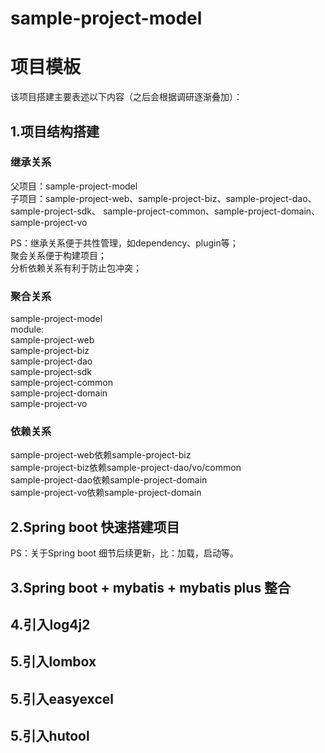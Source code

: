# sample-project-model
<h1>项目模板</h1>

该项目搭建主要表述以下内容（之后会根据调研逐渐叠加）：

<h2>1.项目结构搭建</h2>

<h3>继承关系</h3>
  父项目：sample-project-model <br/>
  子项目：sample-project-web、sample-project-biz、sample-project-dao、sample-project-sdk、
  sample-project-common、sample-project-domain、sample-project-vo</module>
  
PS：继承关系便于共性管理，如dependency、plugin等；<br/>
    聚会关系便于构建项目；<br/>
    分析依赖关系有利于防止包冲突；<br/>

<h3>聚合关系</h3>
sample-project-model<br/>
module:<br/>
sample-project-web<br/>
sample-project-biz<br/>
sample-project-dao<br/>
sample-project-sdk<br/>
sample-project-common<br/>
sample-project-domain<br/>
sample-project-vo<br/>
<h3>依赖关系</h3>

sample-project-web依赖sample-project-biz<br/>
sample-project-biz依赖sample-project-dao/vo/common<br/>
sample-project-dao依赖sample-project-domain<br/>
sample-project-vo依赖sample-project-domain<br/>

<h2>2.Spring boot 快速搭建项目</h2>
PS：关于Spring boot 细节后续更新，比：加载，启动等。
<h2>3.Spring boot + mybatis + mybatis plus 整合</h2>
<h2>4.引入log4j2</h2>
<h2>5.引入lombox<h2/>
<h2>5.引入easyexcel<h2/>
<h2>5.引入hutool<h2/>
